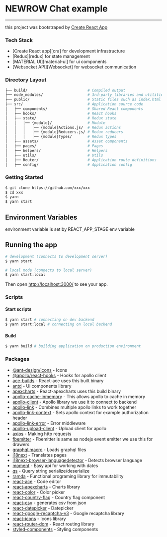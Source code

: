 # NEWROW Chat example

---

this project was bootstraped by [Create React App](https://create-react-app.dev/)

### Tech Stack

- [Create React app][cra] for development infrastructure
- [Redux][redux] for state management
- [MATERIAL UI][material-ui] for ui components
- [Websocket API][Websocket] for websocket communication

### Directory Layout

```bash
├── build/                           # Compiled output
├── node_modules/                    # 3rd-party libraries and utilities
├── public/                          # Static files such as index.html etc.
├── src/                             # Application source code
│   ├── components/                  # Shared React components
│   ├── hooks/                       # React hooks
│   ├── state/                       # Redux state
│   │   │── {module}/                # Module
│   │   │   │── {module}Actions.js/  # Redux actions
│   │   │   │── {module}Reducers.js/ # Redux reducers
│   │   │   │── {module}Types/       # Redux types
│   ├── assets/                      # Asset components
│   ├── pages/                       # Pages
│   ├── helpers/                     # Helpers 
│   ├── utils/                       # Utils 
│   ├── Router/                      # Application route definitions
│   ├── config/                      # Application config
```

### Getting Started

```bash
$ git clone https://github.com/xxx/xxx
$ cd xxx
$ yarn
$ yarn start
```

## Environment Variables

environment variable is set by REACT_APP_STAGE env variable

## Running the app

```bash
# development (connects to development server)
$ yarn start

# local mode (connects to local server)
$ yarn start:local

```

Then open [http://localhost:3000/](http://localhost:3000/) to see your app.<br>


### Scripts

#### Start scripts
```bash
$ yarn start # connecting on dev backend
$ yarn start:local # connecting on local backend
```

#### Build
```bash
$ yarn build # building application on production environment
```

### Packages

- [@ant-design/icons](https://www.npmjs.com/package/@ant-design/icons) - Icons
- [@apollo/react-hooks](https://www.npmjs.com/package/@apollo/react-hooks) - Hooks for apollo client 
- [ace-builds](https://www.npmjs.com/package/ace-builds) - React-ace uses this built binary
- [antd](https://www.npmjs.com/package/antd) - Ui components library
- [apexcharts](https://www.npmjs.com/package/apexcharts) - React-apexcharts uses this build binary
- [apollo-cache-inmemory](https://www.npmjs.com/package/apollo-cache-inmemory) - This allows apollo to cache in memory
- [apollo-client](https://www.npmjs.com/package/apollo-client) - Apollo library we use it to connect to backend
- [apollo-link](https://www.npmjs.com/package/apollo-link) - Combines multiple apollo links to work together
- [apollo-link-context](https://www.npmjs.com/package/apollo-link-context) - Sets apollo context for example authorization header
- [apollo-link-error](https://www.npmjs.com/package/apollo-link-error) - Error middleware
- [apollo-upload-client](https://www.npmjs.com/package/apollo-upload-client) - Upload client for apollo
- [axios](https://www.npmjs.com/package/axios) - Making http requests
- [fbemitter](https://www.npmjs.com/package/fbemitter) - Fbemitter is same as nodejs event emitter we use this for drawers
- [graphql.macro](https://www.npmjs.com/package/graphql.macro) - Loads graphql files
- [i18next](https://www.npmjs.com/package/i18next) - Translates pages
- [i18next-browser-languagedetector](https://www.npmjs.com/package/i18next-browser-languagedetector) - Detects browser language
- [moment](https://www.npmjs.com/package/moment) - Easy api for working with dates
- [qs](https://www.npmjs.com/package/qs) - Query string serialize/deserialize
- [ramda](https://www.npmjs.com/package/ramda) - Functional programing library for immutability
- [react-ace](https://www.npmjs.com/package/react-ace) - Code editor
- [react-apexcharts](https://www.npmjs.com/package/react-apexcharts) - Charts library
- [react-color](https://www.npmjs.com/package/react-color) - Color picker
- [react-country-flag](https://www.npmjs.com/package/react-country-flag) - Country flag component
- [react-csv](https://www.npmjs.com/package/react-csv) - generates csv from json
- [react-datepicker](https://www.npmjs.com/package/react-datepicker) - Datepicker
- [react-google-recaptcha-v3](https://www.npmjs.com/package/react-google-recaptcha-v3) - Google recaptcha library
- [react-icons](https://www.npmjs.com/package/react-icons) - Icons library
- [react-router-dom](https://www.npmjs.com/package/react-router-dom) - React routing library
- [styled-components](https://www.npmjs.com/package/styled-components) - Styling components